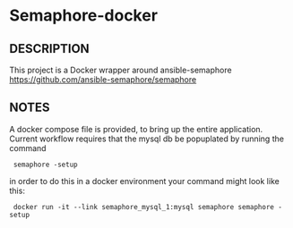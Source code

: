 # Semaphore-docker

## DESCRIPTION
This project is a Docker wrapper around ansible-semaphore https://github.com/ansible-semaphore/semaphore


## NOTES
 A docker compose file is provided, to bring up the entire application.  Current workflow requires that the mysql db be popuplated by running the command
 
     semaphore -setup
     
 in order to do this in a docker environment your command might look like this:
 
     docker run -it --link semaphore_mysql_1:mysql semaphore semaphore -setup